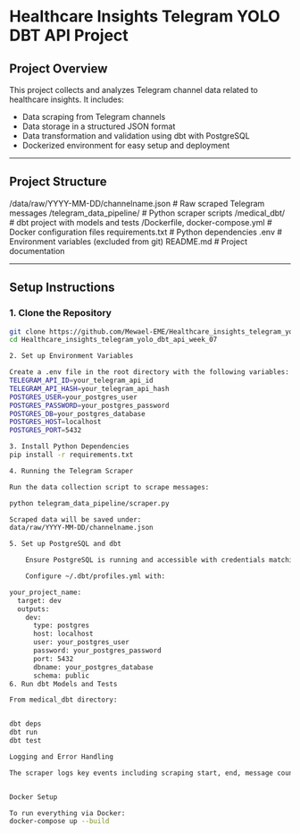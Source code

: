 # Healthcare Insights Telegram YOLO DBT API Project

## Project Overview

This project collects and analyzes Telegram channel data related to healthcare insights. It includes:

- Data scraping from Telegram channels
- Data storage in a structured JSON format
- Data transformation and validation using dbt with PostgreSQL
- Dockerized environment for easy setup and deployment

---

## Project Structure
/data/raw/YYYY-MM-DD/channelname.json # Raw scraped Telegram messages
/telegram_data_pipeline/ # Python scraper scripts
/medical_dbt/ # dbt project with models and tests
/Dockerfile, docker-compose.yml # Docker configuration files
requirements.txt # Python dependencies
.env # Environment variables (excluded from git)
README.md # Project documentation


---

## Setup Instructions

### 1. Clone the Repository

```bash
git clone https://github.com/Mewael-EME/Healthcare_insights_telegram_yolo_dbt_api_week_07.git
cd Healthcare_insights_telegram_yolo_dbt_api_week_07

2. Set up Environment Variables

Create a .env file in the root directory with the following variables:
TELEGRAM_API_ID=your_telegram_api_id
TELEGRAM_API_HASH=your_telegram_api_hash
POSTGRES_USER=your_postgres_user
POSTGRES_PASSWORD=your_postgres_password
POSTGRES_DB=your_postgres_database
POSTGRES_HOST=localhost
POSTGRES_PORT=5432

3. Install Python Dependencies
pip install -r requirements.txt

4. Running the Telegram Scraper

Run the data collection script to scrape messages:

python telegram_data_pipeline/scraper.py

Scraped data will be saved under:
data/raw/YYYY-MM-DD/channelname.json

5. Set up PostgreSQL and dbt

    Ensure PostgreSQL is running and accessible with credentials matching .env.

    Configure ~/.dbt/profiles.yml with:

your_project_name:
  target: dev
  outputs:
    dev:
      type: postgres
      host: localhost
      user: your_postgres_user
      password: your_postgres_password
      port: 5432
      dbname: your_postgres_database
      schema: public
6. Run dbt Models and Tests

From medical_dbt directory:


dbt deps
dbt run
dbt test

Logging and Error Handling

The scraper logs key events including scraping start, end, message counts, and errors. Logs can be found in telegram_data_pipeline/logs/scraper.log.


Docker Setup 

To run everything via Docker:
docker-compose up --build
